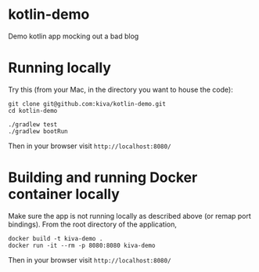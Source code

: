 # kotlin-demo
Demo kotlin app mocking out a bad blog

# Running locally

Try this (from your Mac, in the directory you want to house the code):

```
git clone git@github.com:kiva/kotlin-demo.git
cd kotlin-demo

./gradlew test
./gradlew bootRun
```

Then in your browser visit `http://localhost:8080/`

# Building and running Docker container locally

Make sure the app is not running locally as described above (or remap port bindings).
From the root directory of the application,

```
docker build -t kiva-demo .
docker run -it --rm -p 8080:8080 kiva-demo
```

Then in your browser visit `http://localhost:8080/`
